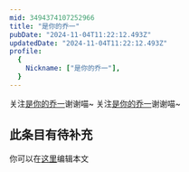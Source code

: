 ```yaml
---
mid: 3494374107252966
title: "是你的乔一"
pubDate: "2024-11-04T11:22:12.493Z"
updatedDate: "2024-11-04T11:22:12.493Z"
profile:
  {
    Nickname: ["是你的乔一"],
  }
---
```


关注[是你的乔一](https://space.bilibili.com/3494374107252966)谢谢喵~ 关注[是你的乔一](https://space.bilibili.com/3494374107252966)谢谢喵~

## 此条目有待补充
你可以在[这里](https://github.com/Yuhanawa/VTuber.ICU/edit/master/src/content/v/是你的乔一/index.md)编辑本文
